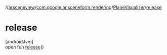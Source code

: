 //[arsceneview](../../../index.md)/[com.google.ar.sceneform.rendering](../index.md)/[PlaneVisualizer](index.md)/[release](release.md)

# release

[androidJvm]\
open fun [release](release.md)()
